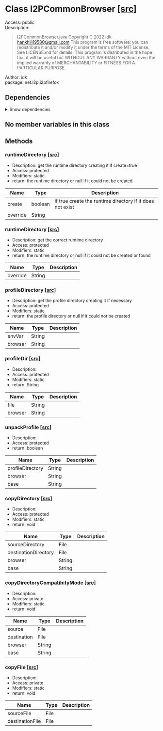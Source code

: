 # Class I2PCommonBrowser [[src]](src/java/net/i2p/i2pfirefox/I2PCommonBrowser.java)  

 >   

Access: public  
Description:  
 > I2PCommonBrowser.java Copyright C 2022 idk <hankhill19580@gmail.com> This program is free software: you can redistribute it and/or modify it under the terms of the MIT License. See LICENSE.md for details. This program is distributed in the hope that it will be useful but WITHOUT ANY WARRANTY without even the implied warranty of MERCHANTABILITY or FITNESS FOR A PARTICULAR PURPOSE.  

Author: idk   
package: net.i2p.i2pfirefox  

## Dependencies

<details>  
  <summary>  
    Show dependencies  
  </summary>  
  <ul>  
<li>java.io.File</li>
<li>java.io.FileInputStream</li>
<li>java.io.FileOutputStream</li>
<li>java.io.IOException</li>
<li>java.io.InputStream</li>
<li>java.io.OutputStream</li>
<li>java.nio.file.Files</li>
<li>java.nio.file.StandardCopyOption</li>
<li>java.util.zip.ZipEntry</li>
<li>java.util.zip.ZipInputStream</li>
  </ul>  
</details>  

## No member variables in this class

## Methods

### runtimeDirectory [[src]](src/java/net/i2p/i2pfirefox/I2PCommonBrowser.java#L38)

+ Description: get the runtime directory creating it if create=true   
+ Access: protected  
+ Modifiers: static 
+ return: the runtime directory or null if it could not be created   

| Name | Type | Description |  
| ----- | ----- | ----- |  
| create | boolean | if true create the runtime directory if it does not exist  |  
| override | String |  |  


### runtimeDirectory [[src]](src/java/net/i2p/i2pfirefox/I2PCommonBrowser.java#L55)

+ Description: get the correct runtime directory   
+ Access: protected  
+ Modifiers: static 
+ return: the runtime directory or null if it could not be created or found   

| Name | Type | Description |  
| ----- | ----- | ----- |  
| override | String |  |  


### profileDirectory [[src]](src/java/net/i2p/i2pfirefox/I2PCommonBrowser.java#L102)

+ Description: get the profile directory creating it if necessary   
+ Access: protected  
+ Modifiers: static 
+ return: the profile directory or null if it could not be created   

| Name | Type | Description |  
| ----- | ----- | ----- |  
| envVar | String |  |  
| browser | String |  |  


### profileDir [[src]](src/java/net/i2p/i2pfirefox/I2PCommonBrowser.java#L114)

+ Description:   
+ Access: protected  
+ Modifiers: static 
+ return: String  

| Name | Type | Description |  
| ----- | ----- | ----- |  
| file | String |  |  
| browser | String |  |  


### unpackProfile [[src]](src/java/net/i2p/i2pfirefox/I2PCommonBrowser.java#L120)

+ Description:   
+ Access: protected  
+ return: boolean  

| Name | Type | Description |  
| ----- | ----- | ----- |  
| profileDirectory | String |  |  
| browser | String |  |  
| base | String |  |  


### copyDirectory [[src]](src/java/net/i2p/i2pfirefox/I2PCommonBrowser.java#L167)

+ Description:   
+ Access: protected  
+ Modifiers: static 
+ return: void  

| Name | Type | Description |  
| ----- | ----- | ----- |  
| sourceDirectory | File |  |  
| destinationDirectory | File |  |  
| browser | String |  |  
| base | String |  |  


### copyDirectoryCompatibityMode [[src]](src/java/net/i2p/i2pfirefox/I2PCommonBrowser.java#L183)

+ Description:   
+ Access: private  
+ Modifiers: static 
+ return: void  

| Name | Type | Description |  
| ----- | ----- | ----- |  
| source | File |  |  
| destination | File |  |  
| browser | String |  |  
| base | String |  |  


### copyFile [[src]](src/java/net/i2p/i2pfirefox/I2PCommonBrowser.java#L192)

+ Description:   
+ Access: private  
+ Modifiers: static 
+ return: void  

| Name | Type | Description |  
| ----- | ----- | ----- |  
| sourceFile | File |  |  
| destinationFile | File |  |  


